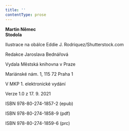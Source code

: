 ```yaml
---
title: ''
contentType: prose
---
```


**Martin Němec  
Stodola**

Ilustrace na obálce Eddie J. Rodriquez/Shutterstock.com

Redakce Jaroslava Bednářová

Vydala Městská knihovna v Praze

Mariánské nám. 1, 115 72 Praha 1

V MKP 1. elektronické vydání

Verze 1.0 z 17. 9. 2021

ISBN 978-80-274-1857-2 (epub)

ISBN 978-80-274-1858-9 (pdf)

ISBN 978-80-274-1859-6 (prc)
